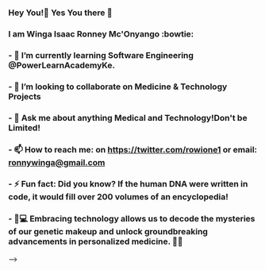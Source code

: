 ### Hey You!👋 Yes You there 👋
### I am Winga Isaac Ronney Mc'Onyango :bowtie:
<!--
**Rowi-1/Rowi-1** is a ✨ _special_ ✨ repository because its `README.md` (this file) appears on your GitHub profile.

Here are some ideas to get you started:

- 🔭 I’m currently working on ...
- 🌱 I’m currently learning ...
- 👯 I’m looking to collaborate on ...
- 🤔 I’m looking for help with ...
- 💬 Ask me about ...
- 📫 How to reach me: ...
- 😄 Pronouns: ...
- ⚡ Fun fact: ...
-->
### - 🌱 I’m currently learning Software Engineering @PowerLearnAcademyKe.
### - 👯 I’m looking to collaborate on Medicine & Technology Projects 
### - 💬 Ask me about anything Medical and Technology!Don't be Limited!
### - 📫 How to reach me: on https://twitter.com/rowione1 or email: ronnywinga@gmail.com
### - ⚡ Fun fact: Did you know? If the human DNA were written in code, it would fill over 200 volumes of an encyclopedia! 
### - 🧬💻 Embracing technology allows us to decode the mysteries of our genetic makeup and unlock groundbreaking advancements in personalized medicine. 🚀🔬
-->
